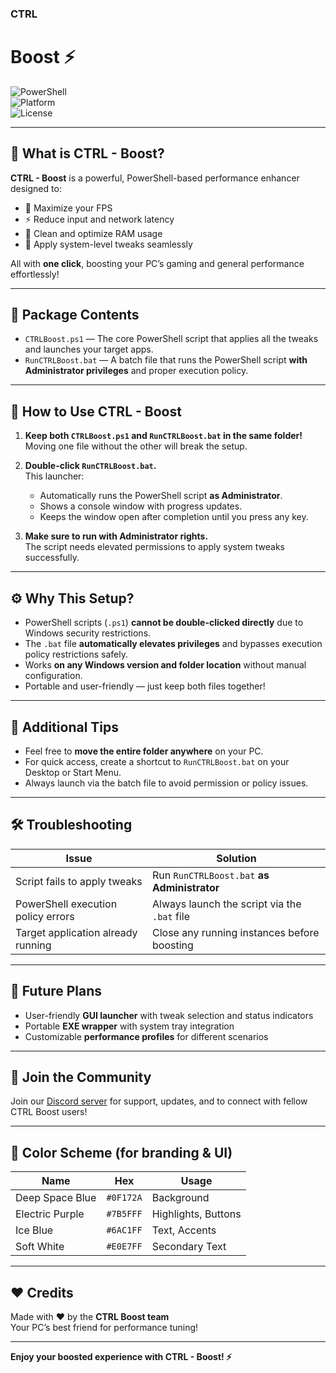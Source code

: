 ### CTRL
# Boost ⚡

![PowerShell](https://img.shields.io/badge/PowerShell-Enabled-blue?logo=powershell)  
![Platform](https://img.shields.io/badge/Platform-Cross--Platform-lightgrey)  
![License](https://img.shields.io/badge/License-MIT-green)

---

## 🎯 What is **CTRL - Boost**?

**CTRL - Boost** is a powerful, PowerShell-based performance enhancer designed to:

- 🚀 Maximize your FPS  
- ⚡ Reduce input and network latency  
- 🧹 Clean and optimize RAM usage  
- 🔧 Apply system-level tweaks seamlessly  

All with **one click**, boosting your PC’s gaming and general performance effortlessly!

---

## 📂 Package Contents

- `CTRLBoost.ps1` — The core PowerShell script that applies all the tweaks and launches your target apps.  
- `RunCTRLBoost.bat` — A batch file that runs the PowerShell script **with Administrator privileges** and proper execution policy.

---

## 🚀 How to Use CTRL - Boost

1. **Keep both `CTRLBoost.ps1` and `RunCTRLBoost.bat` in the same folder!**  
   Moving one file without the other will break the setup.

2. **Double-click `RunCTRLBoost.bat`.**  
   This launcher:
   - Automatically runs the PowerShell script **as Administrator**.  
   - Shows a console window with progress updates.  
   - Keeps the window open after completion until you press any key.

3. **Make sure to run with Administrator rights.**  
   The script needs elevated permissions to apply system tweaks successfully.

---

## ⚙️ Why This Setup?

- PowerShell scripts (`.ps1`) **cannot be double-clicked directly** due to Windows security restrictions.  
- The `.bat` file **automatically elevates privileges** and bypasses execution policy restrictions safely.  
- Works **on any Windows version and folder location** without manual configuration.  
- Portable and user-friendly — just keep both files together!

---

## 📌 Additional Tips

- Feel free to **move the entire folder anywhere** on your PC.  
- For quick access, create a shortcut to `RunCTRLBoost.bat` on your Desktop or Start Menu.  
- Always launch via the batch file to avoid permission or policy issues.

---

## 🛠 Troubleshooting

| Issue                                | Solution                                      |
|------------------------------------|-----------------------------------------------|
| Script fails to apply tweaks         | Run `RunCTRLBoost.bat` **as Administrator**   |
| PowerShell execution policy errors   | Always launch the script via the `.bat` file  |
| Target application already running   | Close any running instances before boosting   |

---

## 🔮 Future Plans

- User-friendly **GUI launcher** with tweak selection and status indicators  
- Portable **EXE wrapper** with system tray integration  
- Customizable **performance profiles** for different scenarios  

---

## 💬 Join the Community

Join our [Discord server](https://discord.gg/7KCWNccRUe) for support, updates, and to connect with fellow CTRL Boost users!

---

## 🎨 Color Scheme (for branding & UI)

| Name          | Hex      | Usage                   |
|---------------|----------|-------------------------|
| Deep Space Blue | `#0F172A` | Background              |
| Electric Purple | `#7B5FFF` | Highlights, Buttons     |
| Ice Blue       | `#6AC1FF` | Text, Accents           |
| Soft White     | `#E0E7FF` | Secondary Text          |

---

## ❤️ Credits

Made with ❤️ by the **CTRL Boost team**  
Your PC’s best friend for performance tuning!

---

**Enjoy your boosted experience with CTRL - Boost! ⚡**

